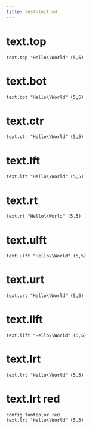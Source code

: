 ```yaml
---
title: test-text.md
---
```


# text.top

```diagram
text.top "Hello\\World" (5,5)
```

# text.bot

```diagram
text.bot "Hello\\World" (5,5)
```

# text.ctr

```diagram
text.ctr "Hello\\World" (5,5)
```

# text.lft 

```diagram
text.lft "Hello\\World" (5,5)
```

# text.rt 

```diagram
text.rt "Hello\\World" (5,5)
```

# text.ulft 

```diagram
text.ulft "Hello\\World" (5,5)
```

# text.urt

```diagram
text.urt "Hello\\World" (5,5)
```

# text.llft 

```diagram
text.llft "Hello\\World" (5,5)
```

# text.lrt

```diagram
text.lrt "Hello\\World" (5,5)
```

# text.lrt red

```diagram
config fontcolor red
text.lrt "Hello\\World" (5,5)
```

